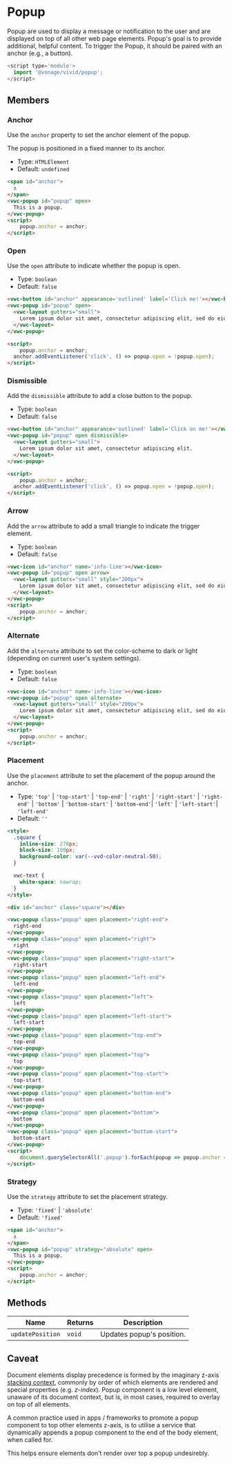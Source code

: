 # Popup

Popup are used to display a message or notification to the user and are displayed on top of all other web page elements.
Popup's goal is to provide additional, helpful content. To trigger the Popup, it should be paired with an anchor (e.g., a button).

```js
<script type='module'>
  import '@vonage/vivid/popup';
</script>
```

## Members

### Anchor

Use the `anchor` property to set the anchor element of the popup.

The popup is positioned in a fixed manner to its anchor.

- Type: `HTMLElement`
- Default: `undefined`

```html preview center 150px
<span id="anchor">
  ⚓️
</span>
<vwc-popup id="popup" open>
  This is a popup.
</vwc-popup>
<script>
	popup.anchor = anchor;
</script>
```

### Open

Use the `open` attribute to indicate whether the popup is open.

- Type: `boolean`
- Default: `false`

```html preview center 150px
<vwc-button id="anchor" appearance='outlined' label='Click me!'></vwc-button>
<vwc-popup id="popup" open>
  <vwc-layout gutters="small">
    Lorem ipsum dolor sit amet, consectetur adipiscing elit, sed do eiusmod tempor incididunt ut labore et dolore magna aliqua.
  </vwc-layout>
</vwc-popup>

<script>
	popup.anchor = anchor;
  anchor.addEventListener('click', () => popup.open = !popup.open);
</script>
```

### Dismissible

Add the `dismissible` attribute to add a close button to the popup.

- Type: `boolean`
- Default: `false`

```html preview center 150px
<vwc-button id="anchor" appearance='outlined' label='Click on me!'></vwc-button>
<vwc-popup id="popup" open dismissible>
  <vwc-layout gutters="small">
    Lorem ipsum dolor sit amet, consectetur adipiscing elit.
  </vwc-layout>
</vwc-popup>

<script>
	popup.anchor = anchor;
  anchor.addEventListener('click', () => popup.open = !popup.open);
</script>
```

### Arrow

Add the `arrow` attribute to add a small triangle to indicate the trigger element.

- Type: `boolean`
- Default: `false`

```html preview center 150px
<vwc-icon id="anchor" name='info-line'></vwc-icon>
<vwc-popup id="popup" open arrow>
  <vwc-layout gutters="small" style="200px">
    Lorem ipsum dolor sit amet, consectetur adipiscing elit, sed do eiusmod tempor incididunt ut labore et dolore magna aliqua.
  </vwc-layout>
</vwc-popup>
<script>
	popup.anchor = anchor;
</script>
```

### Alternate

Add the `alternate` attribute to set the color-scheme to dark or light (depending on current user's system settings).

- Type: `boolean`
- Default: `false`

```html preview center 150px
<vwc-icon id="anchor" name='info-line'></vwc-icon>
<vwc-popup id="popup" open alternate>
  <vwc-layout gutters="small" style="200px">
    Lorem ipsum dolor sit amet, consectetur adipiscing elit, sed do eiusmod tempor incididunt ut labore et dolore magna aliqua.
  </vwc-layout>
</vwc-popup>
<script>
	popup.anchor = anchor;
</script>
```

### Placement

Use the `placement` attribute to set the placement of the popup around the anchor.

- Type: `'top'` | `'top-start'` | `'top-end'` | `'right'` | `'right-start'` | `'right-end'` | `'bottom'` | `'bottom-start'` | `'bottom-end'`| `'left'` | `'left-start'`| `'left-end'`
- Default: `''`

```html preview center 150px
<style>
  .square {
    inline-size: 270px;
    block-size: 100px;
    background-color: var(--vvd-color-neutral-50);
  }

  vwc-text {
    white-space: nowrap;
  }
</style>

<div id="anchor" class="square"></div>

<vwc-popup class="popup" open placement="right-end">
  right-end
</vwc-popup>
<vwc-popup class="popup" open placement="right">
  right
</vwc-popup>
<vwc-popup class="popup" open placement="right-start">
  right-start
</vwc-popup>
<vwc-popup class="popup" open placement="left-end">
  left-end
</vwc-popup>
<vwc-popup class="popup" open placement="left">
  left
</vwc-popup>
<vwc-popup class="popup" open placement="left-start">
  left-start
</vwc-popup>
<vwc-popup class="popup" open placement="top-end">
  top-end
</vwc-popup>
<vwc-popup class="popup" open placement="top">
  top
</vwc-popup>
<vwc-popup class="popup" open placement="top-start">
  top-start
</vwc-popup>
<vwc-popup class="popup" open placement="bottom-end">
  bottom-end
</vwc-popup>
<vwc-popup class="popup" open placement="bottom">
  bottom
</vwc-popup>
<vwc-popup class="popup" open placement="bottom-start">
  bottom-start
</vwc-popup>
<script>
	document.querySelectorAll('.popup').forEach(popup => popup.anchor = anchor);
</script>
```

### Strategy

Use the `strategy` attribute to set the placement strategy.

- Type: `'fixed'` | `'absolute'`
- Default: `'fixed'`

```html preview center 150px
<span id="anchor">
  ⚓️
</span>
<vwc-popup id="popup" strategy="absolute" open>
  This is a popup.
</vwc-popup>
<script>
	popup.anchor = anchor;
</script>
```

## Methods

<div class="table-wrapper">

| Name             | Returns | Description               |
| ---------------- | ------- | ------------------------- |
| `updatePosition` | `void`  | Updates popup's position. |

</div>

## Caveat

Document elements display precedence is formed by the imaginary z-axis [stacking context](https://developer.mozilla.org/en-US/docs/Web/CSS/CSS_Positioning/Understanding_z_index/The_stacking_context), commonly by order of which elements are rendered and special properties (e.g. _z-index_).
Popup component is a low level element, unaware of its document context, but is, in most cases, required to overlay on top of all elements.

A common practice used in apps / frameworks to promote a popup component to top other elements z-axis, is to utilise a service that dynamically appends a popup component to the end of the body element, when called for.

This helps ensure elements don't render over top a popup undesirebly.
